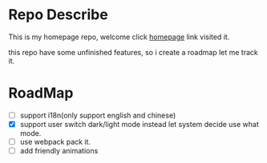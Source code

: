# Repo Describe

This is my homepage repo, welcome click [homepage](https://daiwanxing.github.io) link visited it.

this repo have some unfinished features, so i create a roadmap let me track it.

# RoadMap

- [ ] support i18n(only support english and chinese)
- [x] support user switch dark/light mode instead let system decide use what mode.
- [ ] use webpack pack it.
- [ ] add friendly animations
